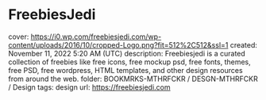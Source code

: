# FreebiesJedi

cover: https://i0.wp.com/freebiesjedi.com/wp-content/uploads/2016/10/cropped-Logo.png?fit=512%2C512&ssl=1
created: November 11, 2022 5:20 AM (UTC)
description: Freebiesjedi is a curated collection of freebies like free icons, free mockup psd, free fonts, themes, free PSD, free wordpress, HTML templates, and other design resources from around the web.
folder: BOOKMRKS-MTHRFCKR / DESGN-MTHRFCKR / Design
tags: design
url: https://freebiesjedi.com